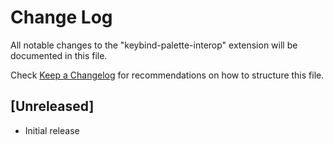 # Change Log

All notable changes to the "keybind-palette-interop" extension will be documented in this file.

Check [Keep a Changelog](http://keepachangelog.com/) for recommendations on how to structure this file.

## [Unreleased]

- Initial release

